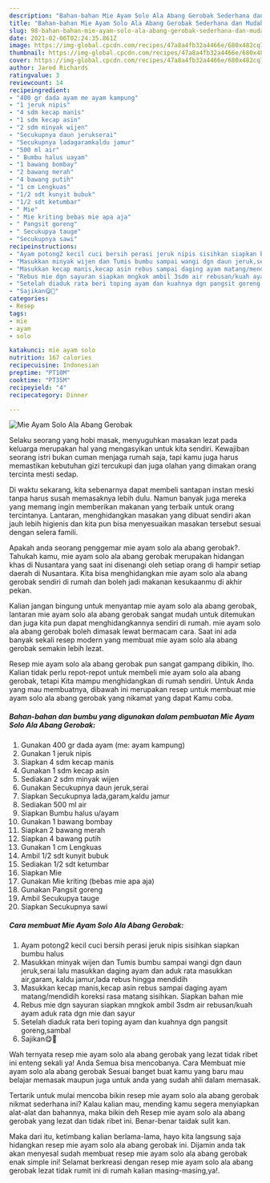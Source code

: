 ```yaml
---
description: "Bahan-bahan Mie Ayam Solo Ala Abang Gerobak Sederhana dan Mudah Dibuat"
title: "Bahan-bahan Mie Ayam Solo Ala Abang Gerobak Sederhana dan Mudah Dibuat"
slug: 98-bahan-bahan-mie-ayam-solo-ala-abang-gerobak-sederhana-dan-mudah-dibuat
date: 2021-02-06T02:24:35.861Z
image: https://img-global.cpcdn.com/recipes/47a8a4fb32a4466e/680x482cq70/mie-ayam-solo-ala-abang-gerobak-foto-resep-utama.jpg
thumbnail: https://img-global.cpcdn.com/recipes/47a8a4fb32a4466e/680x482cq70/mie-ayam-solo-ala-abang-gerobak-foto-resep-utama.jpg
cover: https://img-global.cpcdn.com/recipes/47a8a4fb32a4466e/680x482cq70/mie-ayam-solo-ala-abang-gerobak-foto-resep-utama.jpg
author: Jared Richards
ratingvalue: 3
reviewcount: 14
recipeingredient:
- "400 gr dada ayam me ayam kampung"
- "1 jeruk nipis"
- "4 sdm kecap manis"
- "1 sdm kecap asin"
- "2 sdm minyak wijen"
- "Secukupnya daun jerukserai"
- "Secukupnya ladagaramkaldu jamur"
- "500 ml air"
- " Bumbu halus uayam"
- "1 bawang bombay"
- "2 bawang merah"
- "4 bawang putih"
- "1 cm Lengkuas"
- "1/2 sdt kunyit bubuk"
- "1/2 sdt ketumbar"
- " Mie"
- " Mie kriting bebas mie apa aja"
- " Pangsit goreng"
- " Secukupya tauge"
- "Secukupnya sawi"
recipeinstructions:
- "Ayam potong2 kecil cuci bersih perasi jeruk nipis sisihkan siapkan bumbu halus"
- "Masukkan minyak wijen dan Tumis bumbu sampai wangi dgn daun jeruk,serai lalu masukkan daging ayam dan aduk rata masukkan air,garam, kaldu jamur,lada rebus hingga mendidih"
- "Masukkan kecap manis,kecap asin rebus sampai daging ayam matang/mendidih koreksi rasa matang sisihkan. Siapkan bahan mie"
- "Rebus mie dgn sayuran siapkan mngkok ambil 3sdm air rebusan/kuah ayam aduk rata dgn mie dan sayur"
- "Setelah diaduk rata beri toping ayam dan kuahnya dgn pangsit goreng,sambal"
- "Sajikan😋🤤"
categories:
- Resep
tags:
- mie
- ayam
- solo

katakunci: mie ayam solo 
nutrition: 167 calories
recipecuisine: Indonesian
preptime: "PT10M"
cooktime: "PT35M"
recipeyield: "4"
recipecategory: Dinner

---
```



![Mie Ayam Solo Ala Abang Gerobak](https://img-global.cpcdn.com/recipes/47a8a4fb32a4466e/680x482cq70/mie-ayam-solo-ala-abang-gerobak-foto-resep-utama.jpg)

Selaku seorang yang hobi masak, menyuguhkan masakan lezat pada keluarga merupakan hal yang mengasyikan untuk kita sendiri. Kewajiban seorang istri bukan cuman menjaga rumah saja, tapi kamu juga harus memastikan kebutuhan gizi tercukupi dan juga olahan yang dimakan orang tercinta mesti sedap.

Di waktu  sekarang, kita sebenarnya dapat membeli santapan instan meski tanpa harus susah memasaknya lebih dulu. Namun banyak juga mereka yang memang ingin memberikan makanan yang terbaik untuk orang tercintanya. Lantaran, menghidangkan masakan yang dibuat sendiri akan jauh lebih higienis dan kita pun bisa menyesuaikan masakan tersebut sesuai dengan selera famili. 



Apakah anda seorang penggemar mie ayam solo ala abang gerobak?. Tahukah kamu, mie ayam solo ala abang gerobak merupakan hidangan khas di Nusantara yang saat ini disenangi oleh setiap orang di hampir setiap daerah di Nusantara. Kita bisa menghidangkan mie ayam solo ala abang gerobak sendiri di rumah dan boleh jadi makanan kesukaanmu di akhir pekan.

Kalian jangan bingung untuk menyantap mie ayam solo ala abang gerobak, lantaran mie ayam solo ala abang gerobak sangat mudah untuk ditemukan dan juga kita pun dapat menghidangkannya sendiri di rumah. mie ayam solo ala abang gerobak boleh dimasak lewat bermacam cara. Saat ini ada banyak sekali resep modern yang membuat mie ayam solo ala abang gerobak semakin lebih lezat.

Resep mie ayam solo ala abang gerobak pun sangat gampang dibikin, lho. Kalian tidak perlu repot-repot untuk membeli mie ayam solo ala abang gerobak, tetapi Kita mampu menghidangkan di rumah sendiri. Untuk Anda yang mau membuatnya, dibawah ini merupakan resep untuk membuat mie ayam solo ala abang gerobak yang nikamat yang dapat Kamu coba.

<!--inarticleads1-->

##### Bahan-bahan dan bumbu yang digunakan dalam pembuatan Mie Ayam Solo Ala Abang Gerobak:

1. Gunakan 400 gr dada ayam (me: ayam kampung)
1. Gunakan 1 jeruk nipis
1. Siapkan 4 sdm kecap manis
1. Gunakan 1 sdm kecap asin
1. Sediakan 2 sdm minyak wijen
1. Gunakan Secukupnya daun jeruk,serai
1. Siapkan Secukupnya lada,garam,kaldu jamur
1. Sediakan 500 ml air
1. Siapkan  Bumbu halus u/ayam
1. Gunakan 1 bawang bombay
1. Siapkan 2 bawang merah
1. Siapkan 4 bawang putih
1. Gunakan 1 cm Lengkuas
1. Ambil 1/2 sdt kunyit bubuk
1. Sediakan 1/2 sdt ketumbar
1. Siapkan  Mie
1. Gunakan  Mie kriting (bebas mie apa aja)
1. Gunakan  Pangsit goreng
1. Ambil  Secukupya tauge
1. Siapkan Secukupnya sawi




<!--inarticleads2-->

##### Cara membuat Mie Ayam Solo Ala Abang Gerobak:

1. Ayam potong2 kecil cuci bersih perasi jeruk nipis sisihkan siapkan bumbu halus
1. Masukkan minyak wijen dan Tumis bumbu sampai wangi dgn daun jeruk,serai lalu masukkan daging ayam dan aduk rata masukkan air,garam, kaldu jamur,lada rebus hingga mendidih
1. Masukkan kecap manis,kecap asin rebus sampai daging ayam matang/mendidih koreksi rasa matang sisihkan. Siapkan bahan mie
1. Rebus mie dgn sayuran siapkan mngkok ambil 3sdm air rebusan/kuah ayam aduk rata dgn mie dan sayur
1. Setelah diaduk rata beri toping ayam dan kuahnya dgn pangsit goreng,sambal
1. Sajikan😋🤤




Wah ternyata resep mie ayam solo ala abang gerobak yang lezat tidak ribet ini enteng sekali ya! Anda Semua bisa mencobanya. Cara Membuat mie ayam solo ala abang gerobak Sesuai banget buat kamu yang baru mau belajar memasak maupun juga untuk anda yang sudah ahli dalam memasak.

Tertarik untuk mulai mencoba bikin resep mie ayam solo ala abang gerobak nikmat sederhana ini? Kalau kalian mau, mending kamu segera menyiapkan alat-alat dan bahannya, maka bikin deh Resep mie ayam solo ala abang gerobak yang lezat dan tidak ribet ini. Benar-benar taidak sulit kan. 

Maka dari itu, ketimbang kalian berlama-lama, hayo kita langsung saja hidangkan resep mie ayam solo ala abang gerobak ini. Dijamin anda tak akan menyesal sudah membuat resep mie ayam solo ala abang gerobak enak simple ini! Selamat berkreasi dengan resep mie ayam solo ala abang gerobak lezat tidak rumit ini di rumah kalian masing-masing,ya!.

